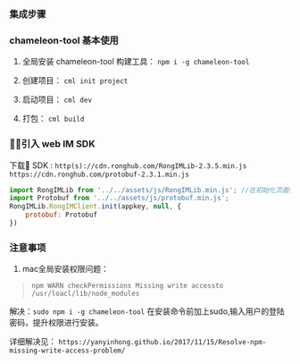 ### 集成步骤

### chameleon-tool 基本使用

1. 全局安装 chameleon-tool 构建工具： `npm i -g chameleon-tool`
  
2. 创建项目： `cml init project`

3. 启动项目： `cml dev`

4. 打包： `cml build`

### 引入 web IM SDK 

下载 SDK : `http(s)://cdn.ronghub.com/RongIMLib-2.3.5.min.js` `https://cdn.ronghub.com/protobuf-2.3.1.min.js`


```js
import RongIMLib from '../../assets/js/RongIMLib.min.js'; //在初始化页面引入sdk
import Protobuf from '../../assets/js/protobuf.min.js';
RongIMLib.RongIMClient.init(appkey, null, {
    protobuf: Protobuf
})
```

### 注意事项

1. mac全局安装权限问题：

> `npm WARN checkPermissions Missing write accessto /usr/loacl/lib/node_modules`

解决：`sudo npm i -g chameleon-tool` 在安装命令前加上sudo,输入用户的登陆密码，提升权限进行安装。

> 

详细解决见： `https://yanyinhong.github.io/2017/11/15/Resolve-npm-missing-write-access-problem/`

